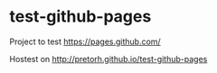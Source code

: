 # test-github-pages
Project to test https://pages.github.com/

Hostest on http://pretorh.github.io/test-github-pages
